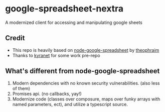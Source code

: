# google-spreadsheet-nextra
A modernized client for accessing and manipulating google sheets

## Credit
- This repo is heavily based on [node-google-spreadsheet](https://github.com/theoephraim/node-google-spreadsheet/) by [theophraim](https://github.com/theoephraim)
- Thanks to [kyranet](https://github.com/kyranet) for some work pre-repo

## What's different from node-google-spreadsheet
1. Modern dependencies with no known security vulnerabilities. (also less of them)
2. Promises api. (no callbacks, yay!)
3. Modernize code (classes over composure, maps over funky arrays with named parameters, ect), and utilize a typescript source.
